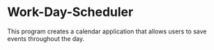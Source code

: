 # Work-Day-Scheduler
This program creates a calendar application that allows users to save events throughout the day.
